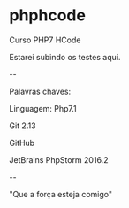 # phphcode

Curso PHP7 HCode

Estarei subindo os testes aqui.



--

Palavras chaves:

Linguagem: Php7.1 

Git 2.13

GitHub

JetBrains PhpStorm 2016.2



--

"Que a força esteja comigo"
